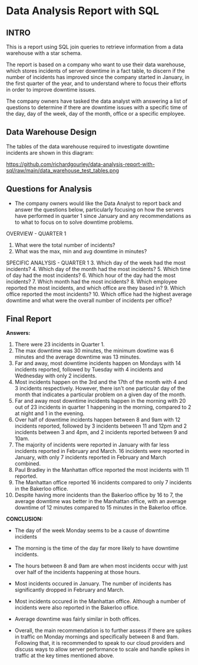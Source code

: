 # Data Analysis Report with SQL

## INTRO
This is a report using SQL join queries to retrieve information from a data warehouse with a star schema. 

The report is based on a company who want to use their data warehouse, which stores incidents of server downtime in a fact table, to discern if the number of incidents has improved since the company started in January, in the first quarter of the year, and to understand where to focus their efforts in order to improve downtime issues.

The company owners have tasked the data analyst with answering a list of questions to determine if there are downtime issues with a specific time of the day, day of the week, day of the month, office or a specific employee.

## Data Warehouse Design
The tables of the data warehouse required to investigate downtime incidents are shown in this diagram:

https://github.com/richardgourley/data-analysis-report-with-sql/raw/main/data_warehouse_test_tables.png

## Questions for Analysis
- The company owners would like the Data Analyst to report back and answer the questions below, particularly focusing on how the servers have performed in quarter 1 since January and any recommendations as to what to focus on to solve downtime problems.

OVERVIEW - QUARTER 1
1. What were the total number of incidents?
2. What was the max, min and avg downtime in minutes?

SPECIFIC ANALYSIS - QUARTER 1
3. Which day of the week had the most incidents?
4. Which day of the month had the most incidents?
5. Which time of day had the most incidents?
6. Which hour of the day had the most incidents?
7. Which month had the most incidents?
8. Which employee reported the most incidents, and which office are they based in?
9. Which office reported the most incidents?
10. Which office had the highest average downtime and what were the overall number of incidents per office?

## Final Report

**Answers:**
1. There were 23 incidents in Quarter 1.
2. The max downtime was 30 minutes, the minimum dowtime was 6 minutes and the average downtime was 13 minutes.
3. Far and away, most downtime incidents happen on Mondays with 14 incidents reported, followed by Tuesday with 4 incidents 
and Wednesday with only 2 incidents.
4. Most incidents happen on the 3rd and the 17th of the month with 4 and 3 incidents respectively. However, there isn't 
one particular day of the month that indicates a particular problem on a given day of the month.
5. Far and away most downtime incidents happen in the morning with 20 out of 23 incidents in quarter 1 happening in the 
morning, compared to 2 at night and 1 in the evening.
6. Over half of downtime incidents happen between 8 and 9am with 12 incidents reported, followed by 3 incidents between 11 
and 12pm and 2 incidents between 3 and 4pm, and 2 incidents reported between 9 and 10am.
7. The majority of incidents were reported in January with far less incidents reported in February and March.  16 incidents
were reported in January, with only 7 incidents reported in February and March combined.
8. Paul Bradley in the Manhattan office reported the most incidents with 11 reported.
9. The Manhattan office reported 16 incidents compared to only 7 incidents in the Bakerloo office.
10. Despite having more incidents than the Bakerloo office by 16 to 7, the average downtime was better in the Manhattan 
office, with an average downtime of 12 minutes compared to 15 minutes in the Bakerloo office.

**CONCLUSION:**
- The day of the week Monday seems to be a cause of downtime incidents
- The morning is the time of the day far more likely to have downtime incidents.
- The hours between 8 and 9am are when most incidents occur with just over half of the incidents happening at those hours.
- Most incidents occured in January. The number of incidents has significantly dropped in February and March.
- Most incidents occured in the Manhattan office.  Although a number of incidents were also reported in the Bakerloo office.
- Average downtime was fairly similar in both offices.

- Overall, the main recommendation is to further assess if there are spikes in traffic on Monday mornings and specifically between 8 and 9am. Following that, it is recommended to speak to our cloud providers and discuss ways to allow server performance to scale and handle spikes in traffic at the key times mentioned above.



